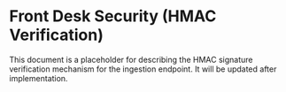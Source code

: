 # Front Desk Security (HMAC Verification)

This document is a placeholder for describing the HMAC signature verification mechanism for the ingestion endpoint. It will be updated after implementation.
